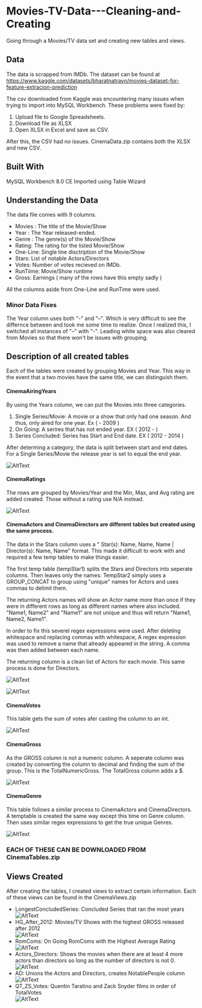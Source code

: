 # Movies-TV-Data---Cleaning-and-Creating
Going through a Movies/TV data set and creating new tables and views. 

## Data
The data is scrapped from IMDb. The dataset can be found at https://www.kaggle.com/datasets/bharatnatrayn/movies-dataset-for-feature-extracion-prediction

The csv downloaded from Kaggle was encountering many issues when trying to import into MySQL Workbench. These problems were fixed by:

1. Upload file to Google Spreadsheets.
2. Download file as XLSX
3. Open XLSX in Excel and save as CSV. 

After this, the CSV had no issues. 
CinemaData.zip contains both the XLSX and new CSV.

## Built With
MySQL Workbench 8.0 CE
Imported using Table Wizard

## Understanding the Data
The data file comes with 9 columns.
* Movies : The title of the Movie/Show
* Year : The Year released-ended. 
* Genre : The genre(s) of the Movie/Show
* Rating: The rating for the listed Movie/Show
* One-Line: Single line disctription of the Movie/Show
* Stars: List of notable Actors/Directors
* Votes: Number of votes recieved on IMDb. 
* RunTiime: Movie/Show runtime
* Gross: Earnings ( many of the rows have this empty sadly )

All the columns aside from One-Line and RunTime were used. 

### Minor Data Fixes
The Year column uses both "-" and "–". Which is very difficult to see the differnce between and took me some time to realize. 
Once I realized this, I switched all instances of "–" with "-". Leading white space was also cleared from Movies so that there won't be issues with grouping.

## Description of all created tables
Each of the tables were created by grouping Movies and Year. This way in the event that a two movies have the same title, we can distinguish them. 

#### CinemaAiringYears
By using the Years column, we can put the Movies into three categories. 
1. Single Series/Movie: A movie or a show that only had one season. And thus, only aired for one year. Ex ( - 2009 )
2. On Going: A serires that has not ended year. EX ( 2012 - )
3. Series Concluded: Series has Start and End date. EX ( 2012 - 2014 )

After determing a category, the data is split between start and end dates. For a Single Series/Movie the release year is set to equal the end year.

![AltText](CinemaImages/AiringYear.png)

#### CinemaRatings
The rows are grouped by Movies/Year and the Min, Max, and Avg rating are added created. Those without a rating use N/A instead. 

![AltText](CinemaImages/Ratings.png)

#### CinemaActors and CinemaDirectors are different tables but created using the same process.
The data in the Stars column uses a " Star(s): Name, Name, Name | Director(s): Name, Name" format.
This made it difficult to work with and required a few temp tables to make things easier. 

The first temp table (tempStar1) splits the Stars and Directors into seperate columns. Then leaves only the names:
TempStar2 simply uses a GROUP_CONCAT to group using "unique" names for Actors and uses commas to delimit them.

The returning Actors names will show an Actor name more than once if they were in different rows as long as different names where also included.
"Name1, Name2" and "Name1" are not unique and thus will return "Name1, Name2, Name1". 

In order to fix this severel regex expressions were used. After deleting whitespace and replacing commas with whitespace, A regex expression was used to remove 
a name that already appeared in the string. A comma was then added between each name. 

The returning column is a clean list of Actors for each movie. This same process is done for Directors. 

![AltText](CinemaImages/Actors.png)


![AltText](CinemaImages/Directors.png)


#### CinemaVotes
This table gets the sum of votes afer casting the column to an int.

![AltText](CinemaImages/Votes.png)

#### CinemaGross
As the GROSS column is not a numeric column. A seperate column was created by converting the column to decimal and finding the sum of the group.
This is the TotalNumericGross. The TotalGross column adds a $.

![AltText](CinemaImages/Gross.png)

#### CinemaGenre 
This table follows a similar process to CinemaActors and CinemaDirectors. A temptable is created the same way except this time on Genre column.
Then uses similar regex expressions to get the true unique Genres. 

![AltText](CinemaImages/Genre.png)


### EACH OF THESE CAN BE DOWNLOADED FROM CinemaTables.zip



## Views Created
After creating the tables, I created views to extract certain information. Each of these views can be found in the CinemaViews.zip

* LongestConcludedSeries: Concluded Series that ran the most years <br />
    ![AltText](CinemaImages/LongestRunning.png)
* HG_After_2012: Movies/TV Shows with the highest GROSS released after 2012  <br />
![AltText](CinemaImages/HG.png)           
* RomComs: On Going RomComs with the Highest Average Rating <br /> ![AltText](CinemaImages/RomComs.png)
* Actors_Directors: Shows the movies when there are at least 4 more actors than directors so long as the number of directors is not 0. <br /> ![AltText](CinemaImages/Actors_Directors.png)    
* AD: Unions the Actors and Directors, creates NotablePeople column  <br /> ![AltText](CinemaImages/AD.png)
* QT_ZS_Votes: Quentin Taratino and Zack Snyder films in order of TotalVotes <br /> ![AltText](CinemaImages/QT_ZS_Votes.png)






